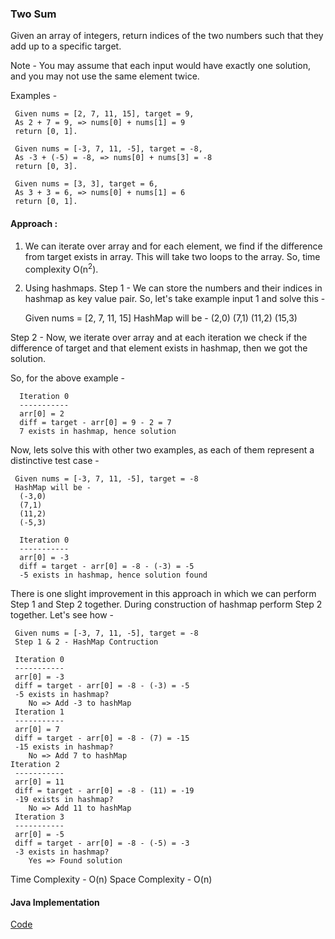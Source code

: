 ### Two Sum

Given an array of integers, return indices of the two numbers such that they add up to a specific target.

Note - You may assume that each input would have exactly one solution, and you may not use the same element twice.

Examples - 
     
     Given nums = [2, 7, 11, 15], target = 9,
     As 2 + 7 = 9, => nums[0] + nums[1] = 9
     return [0, 1].
     
     Given nums = [-3, 7, 11, -5], target = -8,
     As -3 + (-5) = -8, => nums[0] + nums[3] = -8
     return [0, 3].
     
     Given nums = [3, 3], target = 6,
     As 3 + 3 = 6, => nums[0] + nums[1] = 6
     return [0, 1].
    

#### Approach :

1. We can iterate over array and for each element, we find if the difference from target exists in array. This will take
two loops to the array. So, time complexity O(n<sup>2</sup>). 
     
2. Using hashmaps.
Step 1 - We can store the numbers and their indices in hashmap as key value pair. So, let's take example input 1 and solve this -

    Given nums = [2, 7, 11, 15]
    HashMap will be -
      (2,0)
      (7,1)
      (11,2)
      (15,3)
 
Step 2 - Now, we iterate over array and at each iteration we check if the difference of target and that element exists in hashmap,
 then we got the solution.
 
 So, for the above example -
      
      Iteration 0
      -----------
      arr[0] = 2
      diff = target - arr[0] = 9 - 2 = 7
      7 exists in hashmap, hence solution
      
Now, lets solve this with other two examples, as each of them represent a distinctive test case -

     Given nums = [-3, 7, 11, -5], target = -8
     HashMap will be -
      (-3,0)
      (7,1)
      (11,2)
      (-5,3)
      
      Iteration 0
      -----------
      arr[0] = -3
      diff = target - arr[0] = -8 - (-3) = -5
      -5 exists in hashmap, hence solution found
      
      
There is one slight improvement in this approach in which we can perform Step 1 and Step 2 together.
During construction of hashmap perform Step 2 together. Let's see how -

     Given nums = [-3, 7, 11, -5], target = -8
     Step 1 & 2 - HashMap Contruction
     
     Iteration 0
     -----------
     arr[0] = -3
     diff = target - arr[0] = -8 - (-3) = -5
     -5 exists in hashmap?
        No => Add -3 to hashMap
     Iteration 1
     -----------
     arr[0] = 7
     diff = target - arr[0] = -8 - (7) = -15
     -15 exists in hashmap?
        No => Add 7 to hashMap
    Iteration 2
     -----------
     arr[0] = 11
     diff = target - arr[0] = -8 - (11) = -19
     -19 exists in hashmap?
        No => Add 11 to hashMap
     Iteration 3
     -----------
     arr[0] = -5
     diff = target - arr[0] = -8 - (-5) = -3
     -3 exists in hashmap?
        Yes => Found solution
        
Time Complexity - O(n)
Space Complexity - O(n)


#### Java Implementation

[Code](code/TwoSum.java)
     
